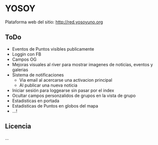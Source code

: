 # YOSOY

Plataforma web del sitio: http://red.yosoyuno.org

## ToDo

* Eventos de Puntos visibles publicamente
* Loggin con FB
* Campos OG
* Mejoras visuales al river para mostrar imagenes de noticias, eventos y galerias
* Sistema de notificaciones
  * Via email al acercarse una activacion principal
  * Al publicar una nueva noticia
* Iniciar sesión para loggearse sin pasar por el index
* Ocultar campos personzalidos de grupos en la vista de grupo
* Estadisticas en portada
* Estadisticas de Puntos en globos del mapa
* ...!

## Licencia

...
